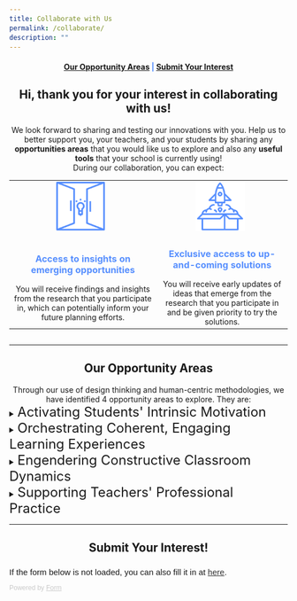 ```yaml
---
title: Collaborate with Us
permalink: /collaborate/
description: ""
---
```

<center><h4 style="color:#578ffe;"><a href="#opportunity">Our Opportunity Areas</a>  |  <a href="#interest">Submit Your Interest</a></h4></center>

<center><h2>Hi, thank you for your interest in collaborating with us!</h2></center>

<center>We look forward to sharing and testing our innovations with you. Help us to better support you, your teachers, and your students by sharing any <b>opportunities areas</b> that you would like us to explore and also any <b>useful tools</b> that your school is currently using!<br>During our collaboration, you can expect:</center>
<div style="overflow-x:auto;">
<table>
  <tbody><tr>
    <td style="text-align: center"><img src="/images/Collaborate/opportunity.png" style="width:35%; display: inline; margin-right:0.5rem"></td>
    <td style="text-align: center"><img src="/images/Collaborate/rocket-launch.png" style="width:40%; display: inline; margin-right:0.5rem"></td>
  </tr>
  <tr>
		<td style="text-align: center"><h3 style="color:#578ffe;">Access to insights on emerging opportunities</h3>You will receive findings and insights from the research that you participate in, which can potentially inform your future planning efforts.</td>
		<td style="text-align: center"><h3 style="color:#578ffe;">Exclusive access to up-and-coming solutions</h3>You will receive early updates of ideas that emerge from the research that you participate in and be given priority to try the solutions.</td>
  </tr>
</tbody></table>
	</div>

----------

<center><h2 id="opportunity">Our Opportunity Areas</h2></center>
<center>Through our use of design thinking and human-centric methodologies, we have identified 4 opportunity areas to explore. They are:</center>
<details>
	<summary><font size="+2">Activating Students' Intrinsic Motivation</font></summary><font size="+1">
<center>Encouraging discovery of interests and strengths, student autonomy in learning, and appetite for individual expression and growth through:</center>
<div style="overflow-x:auto;">
	<table cellspacing="3" cellpadding="3" border="0">
	<tbody><tr>
		<td style="text-align: center"><b><a href="https://sites.google.com/moe.edu.sg/lg21/home">Learning Gamified (released product)</a></b></td>
		<td style="text-align: center">How might we...</td>
	</tr>
	<tr>
		<td style="text-align: center"><b>Monitoring and Self-regulation in Practical-based Lessons</b></td>
		<td style="text-align: center">How might we help teachers effectively monitor and guide all students in a practical (Science, PE, Art, etc.) lesson?</td>
	</tr>
</tbody></table>
	</div>
</font></details>

<details>
<summary><font size="+2">Orchestrating Coherent, Engaging Learning Experiences</font></summary><font size="+1">
<center>Regulating and managing momentum and connections within or across learning activities and better understanding of students needs to improve student engagement and focus through:</center>
<div style="overflow-x:auto;">
<table>
  <tbody><tr>
    <th style="text-align: center"><img src="/images/Collaborate/opportunity.png" style="width:30%; display: inline; margin-right:0.5rem"></th>
		<th style="text-align: center"><b>Learning Gamified</b>
			<br>How might we...</th>
  </tr>
  <tr>
		<td style="text-align: center"><h3><img src="/images/Collaborate/rocket-launch.png" style="width:40%; display: inline; margin-right:0.5rem"></h3></td>
		<td style="text-align: center"><b>Monitoring and Self-Regulation in Practical-based Lessons</b>
			<br>How might we...</td>
  </tr>
</tbody></table>
	</div>
</font></details>

<details>
<summary><font size="+2">Engendering Constructive Classroom Dynamics</font></summary><font size="+1">
<center>Enabling a teacher's sphere of influence to permeate the entire class and balancing teacher's authority and students' voice to ensure collective ownership of the teaching and learning process through:</center>
<div style="overflow-x:auto;">
<table>
  <tbody><tr>
    <th style="text-align: center"><img src="/images/Collaborate/opportunity.png" style="width:30%; display: inline; margin-right:0.5rem"></th>
		<th style="text-align: center"><b>Learning Gamified</b>
			<br>How might we...</th>
  </tr>
  <tr>
		<td style="text-align: center"><h3><img src="/images/Collaborate/rocket-launch.png" style="width:40%; display: inline; margin-right:0.5rem"></h3></td>
		<td style="text-align: center"><b>Monitoring and Self-Regulation in Practical-based Lessons</b>
			<br>How might we...</td>
  </tr>
</tbody></table>
	</div>
</font></details>

<details>
<summary><font size="+2">Supporting Teachers' Professional Practice</font></summary><font size="+1">
<center>Augmenting teachers’ instructional effectiveness and student support strategies with readily deployable technology-enabled solutions through:</center>
<div style="overflow-x:auto;">
<table>
  <tbody><tr>
    <th style="text-align: center"><img src="/images/Collaborate/opportunity.png" style="width:30%; display: inline; margin-right:0.5rem"></th>
		<th style="text-align: center"><b>Learning Gamified</b>
			<br>How might we...</th>
  </tr>
  <tr>
		<td style="text-align: center"><h3><img src="/images/Collaborate/rocket-launch.png" style="width:40%; display: inline; margin-right:0.5rem"></h3></td>
		<td style="text-align: center"><b>Monitoring and Self-Regulation in Practical-based Lessons</b>
			<br>How might we...</td>
  </tr>
</tbody></table>
	</div>
</font></details>

---------

<center><h2 id="interest">Submit Your Interest!</h2></center>
<div style="font-family: Sans-Serif; font-size: 15px; color: #000; opacity: 0.9; padding-top: 5px; padding-bottom: 8px;"> If the form below is not loaded, you can also fill it in at <a href="https://form.gov.sg/64219949b69f640012ee18ea">here</a>. </div>   <div style="font-family: Sans-Serif; font-size: 12px; color: #999; opacity: 0.5; padding-top: 5px;"> Powered by <a style="color: #999" href="https://form.gov.sg">Form</a> </div>